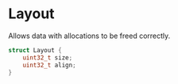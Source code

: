 # Layout

Allows data with allocations to be freed correctly.

```C
struct Layout {
    uint32_t size;
    uint32_t align;
}
```